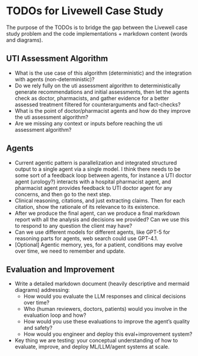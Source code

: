 # TODOs for Livewell Case Study

The purpose of the TODOs is to bridge the gap between the Livewell case study problem and the code implementations + markdown content (words and diagrams).

## UTI Assessment Algorithm
- What is the use case of this algorithm (deterministic) and the integration with agents (non-deterministic)?
- Do we rely fully on the uti assessment algorithm to deterministically generate recommendations and initial assessments, then let the agents check as doctor, pharmacists, and gather evidence for a better assessed treatment filtered for counterarguments and fact-checks?
- What is the point of doctor/pharmacist agents and how do they improve the uti assessment algorithm?
- Are we missing any context or inputs before reaching the uti assessment algorithm?

## Agents
- Current agentic pattern is parallelization and integrated structured output to a single agent via a single model. I think there needs to be some sort of a feedback loop between agents, for instance a UTI doctor agent (urology?) interacts with a hospital pharmacist agent, and pharmacist agent provides feedback to UTI doctor agent for any concerns, and then go to the next step.
- Clinical reasoning, citations, and just extracting claims. Then for each citation, show the rationale of its relevance to its existence. 
- After we produce the final agent, can we produce a final markdown report with all the analysis and decisions we provided? Can we use this to respond to any question the client may have?
- Can we use different models for different agents, like GPT-5 for reasoning parts for agents, web search could use GPT-4.1. 
- [Optional] Agentic memory, yes, for a patient, conditions may evolve over time, we need to remember and update.

## Evaluation and Improvement
- Write a detailed markdown document (heavily descriptive and mermaid diagrams) addressing:
    - How would you evaluate the LLM responses and clinical decisions over time?
    - Who (human reviewers, doctors, patients) would you involve in the evaluation loop and how?
    - How would you use these evaluations to improve the agent’s quality and safety?
    - How would you engineer and deploy this eval+improvement system?
- Key thing we are testing: your conceptual understanding of how to evaluate, improve, and deploy ML/LLM/agent systems at scale.